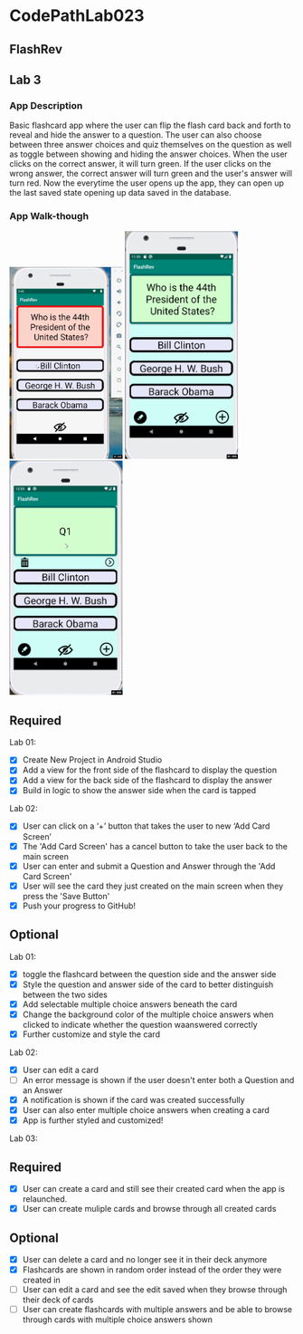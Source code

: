 # CodePathLab023
## FlashRev

## Lab 3

### App Description
Basic flashcard app where the user can flip the flash card back and forth to reveal and hide the answer to a question. The user can also choose between three answer choices and quiz themselves on the question as well as toggle between showing and hiding the answer choices. When the user clicks on the correct answer, it will turn green. If the user clicks on the wrong answer, the correct answer will turn green and the user's answer will turn red. Now the everytime the user opens up the app, they can open up the last saved state opening up data saved in the database. 

### App Walk-though
<img src="https://github.com/tranthai09/CodePathLab01/blob/master/Lab01.gif" width=200>
<img src="https://github.com/tranthai09/CodePathLab01/blob/master/Lab02.gif" width=200>
<img src="https://github.com/tranthai09/CodePathLab01/blob/master/Lab03.gif" width=200><br>

## Required
Lab 01:
- [x] Create New Project in Android Studio
- [x] Add a view for the front side of the flashcard to display the question
- [x] Add a view for the back side of the flashcard to display the answer
- [x] Build in logic to show the answer side when the card is tapped

Lab 02:
- [x] User can click on a ‘+’ button that takes the user to new ‘Add Card Screen’
- [x] The 'Add Card Screen' has a cancel button to take the user back to the main screen
- [x] User can enter and submit a Question and Answer through the 'Add Card Screen'
- [x] User will see the card they just created on the main screen when they press the 'Save Button'
- [x] Push your progress to GitHub!

## Optional 
Lab 01: 
- [x] toggle the flashcard between the question side and the answer side
- [x] Style the question and answer side of the card to better distinguish between the two sides
- [x] Add selectable multiple choice answers beneath the card
- [x] Change the background color of the multiple choice answers when clicked to indicate whether the question waanswered correctly
- [x] Further customize and style the card

Lab 02: 
- [x] User can edit a card
- [ ] An error message is shown if the user doesn't enter both a Question and an Answer
- [x] A notification is shown if the card was created successfully
- [x] User can also enter multiple choice answers when creating a card
- [x] App is further styled and customized!

Lab 03:
## Required
- [x] User can create a card and still see their created card when the app is relaunched.
- [x] User can create muliple cards and browse through all created cards

## Optional
- [x] User can delete a card and no longer see it in their deck anymore
- [x] Flashcards are shown in random order instead of the order they were created in
- [ ] User can edit a card and see the edit saved when they browse through their deck of cards
- [ ] User can create flashcards with multiple answers and be able to browse through cards with multiple choice answers shown
